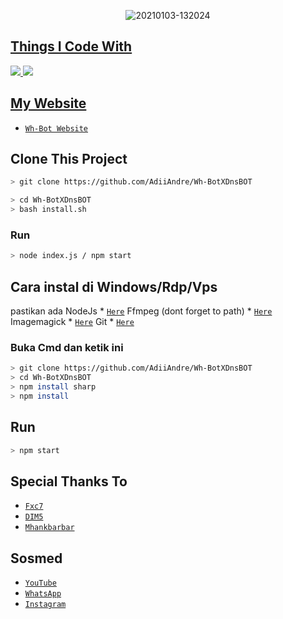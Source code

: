 <p align="center">
<img src=https://i.ibb.co/fkXKKHH/dnsnew.jpg" alt="20210103-132024" border="0">
</p>
<p align="center">
<a href="https://github.com/AdiiAndre">
</p>

  
## Things I Code With
<p>
    <img
        src="https://img.shields.io/badge/node.js%20-%2343853D.svg?&style=for-the-badge&logo=node.js&logoColor=white" />
    <img
        src="https://img.shields.io/badge/javascript%20-%23323330.svg?&style=for-the-badge&logo=javascript&logoColor=%23F7DF1E" />

## My Website
* [`Wh-Bot Website`](https://linktr.ee/WhBotOfficial)

## Clone This Project

```bash
> git clone https://github.com/AdiiAndre/Wh-BotXDnsBOT
```
```bash
> cd Wh-BotXDnsBOT
> bash install.sh
```

### Run
```bash
> node index.js / npm start
```

## Cara instal di Windows/Rdp/Vps
pastikan ada 
NodeJs * [`Here`](https://nodejs.com)
Ffmpeg (dont forget to path) * [`Here`](https://ffmpeg.org)
Imagemagick * [`Here`](https://imagemagick.com)
Git * [`Here`](https://git.com)

### Buka Cmd dan ketik ini
```bash
> git clone https://github.com/AdiiAndre/Wh-BotXDnsBOT
> cd Wh-BotXDnsBOT
> npm install sharp
> npm install
```

## Run
```bash
> npm start
```

## Special Thanks To
* [`Fxc7`](https://github.com/Fxc7)
* [`DIM5`](https://github.com/D1M5-DARKBOT)
* [`Mhankbarbar`](https://github.com/MhankBarBar)


## Sosmed
* [`YouTube`](https://youtube.com/channel/UCdAlsvg9B6llWCWV8JMNhug)
* [`WhatsApp`](https://chat.whatsapp.com/Hpwp8FBfJMtHEN5KeuFJKw)
* [`Instagram`](https://instagram.com/denssptraa)
